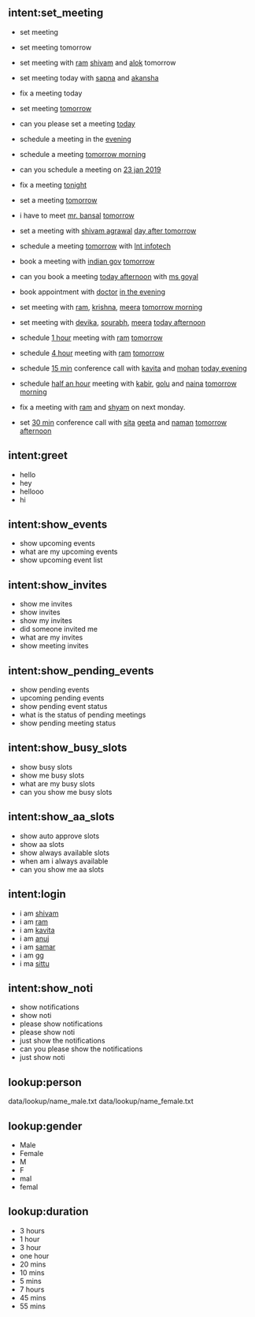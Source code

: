 
## intent:set_meeting
- set meeting
- set meeting tomorrow
- set meeting with [ram](person) [shivam](person) and [alok](person) tomorrow
- set meeting today with [sapna](person) and [akansha](person)
- fix a meeting today

- set meeting [tomorrow](time)
- can you please set a meeting [today](time)
- schedule a meeting in the [evening](time)
- schedule a meeting [tomorrow morning](time)
- can you schedule a meeting on [23 jan 2019](time)
- fix a meeting [tonight](time)
- set a meeting [tomorrow](time)
- i have to meet [mr. bansal](person) [tomorrow](time)
- set a meeting with [shivam agrawal](person) [day after tomorrow](time)
- schedule a meeting [tomorrow](time) with [lnt infotech](person)
- book a meeting with [indian gov](person) [tomorrow](time)
- can you book a meeting [today afternoon](time) with [ms goyal](person)
- book appointment with [doctor](person) [in the evening](time)
- set meeting with [ram](person), [krishna](person), [meera](person) [tomorrow morning](time)
- set meeting with [devika](person), [sourabh](person), [meera](person) [today afternoon](time)
- schedule [1 hour](duration) meeting with [ram](person) [tomorrow](time)
- schedule [4 hour](duration) meeting with [ram](person) [tomorrow](time)
- schedule [15 min](duration) conference call with [kavita](person) and [mohan](person) [today evening](time)
- schedule [half an hour](duration) meeting with [kabir](person), [golu](person) and [naina](person) [tomorrow morning](time)
- fix a meeting with [ram](person) and [shyam](person) on next monday.
- set [30 min](duration) conference call with [sita](person) [geeta](person) and [naman](person) [tomorrow afternoon](time)

## intent:greet
- hello
- hey
- hellooo
- hi


## intent:show_events
- show upcoming events
- what are my upcoming events
- show upcoming event list



## intent:show_invites
- show me invites
- show invites
- show my invites
- did someone invited me
- what are my invites
- show meeting invites


## intent:show_pending_events
- show pending events
- upcoming pending events
- show pending event status
- what is the status of pending meetings
- show pending meeting status


## intent:show_busy_slots
- show busy slots
- show me busy slots
- what are my busy slots
- can you show me busy slots


## intent:show_aa_slots
- show auto approve slots
- show aa slots
- show always available slots
- when am i always available
- can you show me aa slots

## intent:login
- i am [shivam](username)
- i am [ram](username)
- i am [kavita](username)
- i am [anuj](username)
- i am [samar](username)
- i am [gg](username)
- i ma [sittu](username)


## intent:show_noti
- show notifications
- show noti
- please show notifications
- please show noti
- just show the notifications
- can you please show the notifications
- just show noti


<!------------------------------------------------------------------------------>
<!------------------------------------------------------------------------------>
<!------------------------------------------------------------------------------>


## lookup:person
data/lookup/name_male.txt
data/lookup/name_female.txt

## lookup:gender
- Male
- Female
- M
- F
- mal
- femal

## lookup:duration
- 3 hours
- 1 hour
- 3 hour
- one hour
- 20 mins
- 10 mins
- 5 mins
- 7 hours
- 45 mins
- 55 mins

